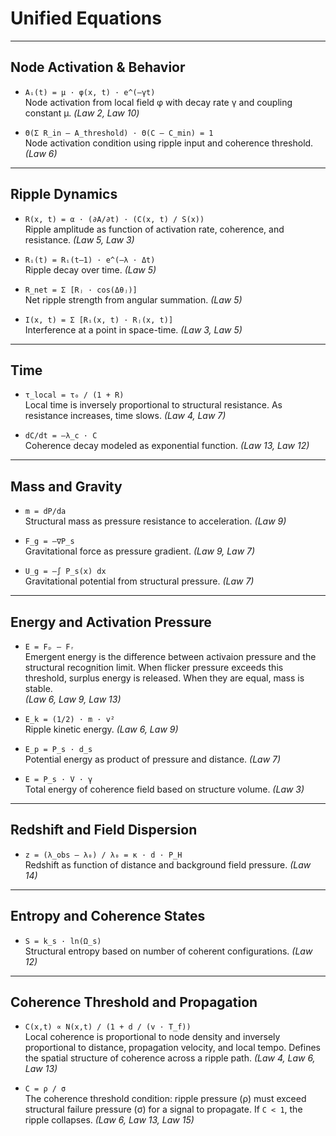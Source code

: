 # Unified Equations

---

## Node Activation & Behavior

- `Aᵢ(t) = μ · φ(x, t) · e^(–γt)`  
  Node activation from local field φ with decay rate γ and coupling constant μ. *(Law 2, Law 10)*

- `Θ(Σ R_in – A_threshold) · Θ(C – C_min) = 1`  
  Node activation condition using ripple input and coherence threshold. *(Law 6)*

---

## Ripple Dynamics

- `R(x, t) = α · (∂A/∂t) · (C(x, t) / S(x))`  
  Ripple amplitude as function of activation rate, coherence, and resistance. *(Law 5, Law 3)*

- `Rᵢ(t) = Rᵢ(t–1) · e^(–λ · Δt)`  
  Ripple decay over time. *(Law 5)*

- `R_net = Σ [Rⱼ · cos(Δθⱼ)]`  
  Net ripple strength from angular summation. *(Law 5)*

- `I(x, t) = Σ [Rᵢ(x, t) · Rⱼ(x, t)]`  
  Interference at a point in space-time. *(Law 3, Law 5)*

---

## Time

- `τ_local = τ₀ / (1 + R)`  
  Local time is inversely proportional to structural resistance. As resistance increases, time slows. *(Law 4, Law 7)*

- `dC/dt = –λ_c · C`  
  Coherence decay modeled as exponential function. *(Law 13, Law 12)*

---

## Mass and Gravity

- `m = dP/da`  
  Structural mass as pressure resistance to acceleration. *(Law 9)*

- `F_g = –∇P_s`  
  Gravitational force as pressure gradient. *(Law 9, Law 7)*

- `U_g = –∫ P_s(x) dx`  
  Gravitational potential from structural pressure. *(Law 7)*

---

## Energy and Activation Pressure

- `E = Fₚ – Fᵣ`  
  Emergent energy is the difference between activaion pressure and the structural recognition limit. When flicker pressure exceeds this threshold, surplus energy is released. When they are equal, mass is stable.  
  *(Law 6, Law 9, Law 13)*

- `E_k = (1/2) · m · v²`  
  Ripple kinetic energy. *(Law 6, Law 9)*

- `E_p = P_s · d_s`  
  Potential energy as product of pressure and distance. *(Law 7)*

- `E = P_s · V · γ`  
  Total energy of coherence field based on structure volume. *(Law 3)*

---

## Redshift and Field Dispersion

- `z = (λ_obs – λ₀) / λ₀ = κ · d · P_H`  
  Redshift as function of distance and background field pressure. *(Law 14)*

---

## Entropy and Coherence States

- `S = k_s · ln(Ω_s)`  
  Structural entropy based on number of coherent configurations. *(Law 12)*

---

## Coherence Threshold and Propagation

- `C(x,t) ∝ N(x,t) / (1 + d / (v · T_f))`  
  Local coherence is proportional to node density and inversely proportional to distance, propagation velocity, and local tempo. Defines the spatial structure of coherence across a ripple path. *(Law 4, Law 6, Law 13)*

- `C = ρ / σ`  
  The coherence threshold condition: ripple pressure (ρ) must exceed structural failure pressure (σ) for a signal to propagate. If `C < 1`, the ripple collapses. *(Law 6, Law 13, Law 15)*